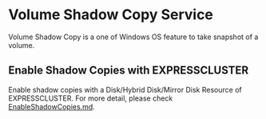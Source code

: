 # Volume Shadow Copy Service
Volume Shadow Copy is a one of Windows OS feature to take snapshot of a volume. 

## Enable Shadow Copies with EXPRESSCLUSTER
Enable shadow copies with a Disk/Hybrid Disk/Mirror Disk Resource of EXPRESSCLUSTER. For more detail, please check [EnableShadowCopies.md](https://github.com/EXPRESSCLUSTER/Volume-Shadow-Copy-Service/blob/master/EnableShadowCopies.md).
